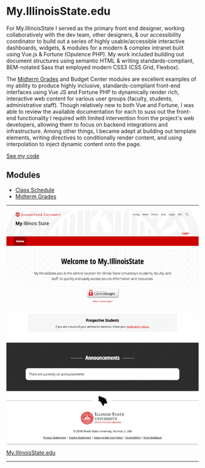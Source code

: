 # My.IllinoisState.edu

For My.IllinoisState I served as the primary front end designer, working collaboratively with the dev team, other designers, & our accessibility coordinator to build out a series of highly usable/accessible interactive dashboards, widgets, & modules for a modern & complex intranet built using Vue.js & Fortune (Opulence PHP). My work included building out document structures using semantic HTML & writing standards-compliant, BEM-notated Sass that employed modern CSS3 (CSS Grid, Flexbox).

The <a href="/project-work/my-illinoisstate-edu/midterm-grades/">Midterm Grades</a> and Budget Center modules are excellent examples of my ability to produce highly inclusive, standards-compliant front-end interfaces using Vue JS and Fortune PHP to dynamically render rich, interactive web content for various user groups (faculty, students, administrative staff). Though relatively new to both Vue and Fortune, I was able to review the available documentation for each to suss out the front-end functionality I required with limited intervention from the project's web developers, allowing them to focus on backend integrations and infrastructure. Among other things, I became adept at building out template elements, writing directives to conditionally render content, and using interpolation to inject dynamic content onto the page.

<a href="https://code.at.illinoisstate.edu/web-office/my-illinoisstate/">See my code</a>

## Modules
* <a href="/project-work/my-illinois-state/class-schedule/">Class Schedule</a>
* <a href="/project-work/my-illinoisstate-edu/midterm-grades/">Midterm Grades</a>

---

<p><img src="/images/my-welcome-screen.png" alt="My. Illinois. State. welcome screen." />
<a href="https://my.illinoisstate.edu">My.IllinoisState.edu</a></p>

---
